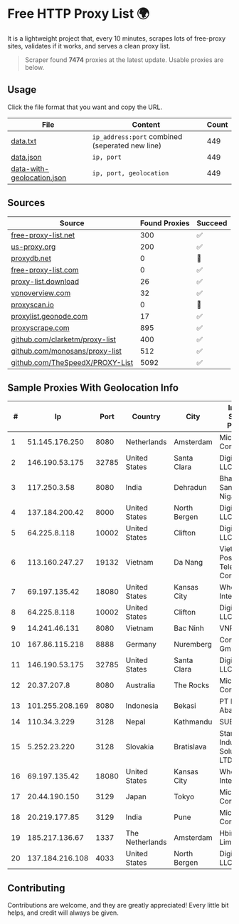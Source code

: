 
# Free HTTP Proxy List 🌍

It is a lightweight project that, every 10 minutes, scrapes lots of free-proxy sites, validates if it works, and serves a clean proxy list.


> Scraper found **7474** proxies at the latest update. Usable proxies are below.

## Usage

Click the file format that you want and copy the URL.


|File|Content|Count|
|----|-------|-----|
|[data.txt](https://raw.githubusercontent.com/themiralay/Proxy-List-World/master/data.txt)|`ip_address:port` combined (seperated new line)|449|
|[data.json](https://raw.githubusercontent.com/themiralay/Proxy-List-World/master/data.json)|`ip, port`|449|
|[data-with-geolocation.json](https://raw.githubusercontent.com/themiralay/Proxy-List-World/master/data-with-geolocation.json)|`ip, port, geolocation`|449|

## Sources

|Source|Found Proxies|Succeed|
|------|-------------|-------|
|[free-proxy-list.net](https://free-proxy-list.net)|300|✅|
|[us-proxy.org](https://www.us-proxy.org)|200|✅|
|[proxydb.net](http://proxydb.net)|0|🚫|
|[free-proxy-list.com](https://free-proxy-list.com/?page=&port=&type%5B%5D=http&type%5B%5D=https&up_time=0&search=Search)|0|✅|
|[proxy-list.download](https://www.proxy-list.download/HTTP)|26|✅|
|[vpnoverview.com](https://vpnoverview.com/privacy/anonymous-browsing/free-proxy-servers)|32|✅|
|[proxyscan.io](https://www.proxyscan.io)|0|🚫|
|[proxylist.geonode.com](https://proxylist.geonode.com/api/proxy-list?limit=300&page=1&sort_by=lastChecked&sort_type=desc&protocols=http,https)|17|✅|
|[proxyscrape.com](https://api.proxyscrape.com/v2/?request=displayproxies&protocol=http&timeout=10000&country=all&ssl=all&anonymity=all)|895|✅|
|[github.com/clarketm/proxy-list](https://raw.githubusercontent.com/clarketm/proxy-list/master/proxy-list-raw.txt)|400|✅|
|[github.com/monosans/proxy-list](https://raw.githubusercontent.com/monosans/proxy-list/main/proxies/http.txt)|512|✅|
|[github.com/TheSpeedX/PROXY-List](https://raw.githubusercontent.com/TheSpeedX/PROXY-List/master/http.txt)|5092|✅|


## Sample Proxies With Geolocation Info

|#|Ip|Port|Country|City|Internet Service Provider|
|-|--|----|-------|----|-------------------------|
|1|51.145.176.250|8080|Netherlands|Amsterdam|Microsoft Corporation|
|2|146.190.53.175|32785|United States|Santa Clara|DigitalOcean, LLC|
|3|117.250.3.58|8080|India|Dehradun|Bharat Sanchar Nigam Ltd|
|4|137.184.200.42|8000|United States|North Bergen|DigitalOcean, LLC|
|5|64.225.8.118|10002|United States|Clifton|DigitalOcean, LLC|
|6|113.160.247.27|19132|Vietnam|Da Nang|VietNam Post and Telecom Corporation|
|7|69.197.135.42|18080|United States|Kansas City|WholeSale Internet|
|8|64.225.8.118|10002|United States|Clifton|DigitalOcean, LLC|
|9|14.241.46.131|8080|Vietnam|Bac Ninh|VNPT|
|10|167.86.115.218|8888|Germany|Nuremberg|Contabo GmbH|
|11|146.190.53.175|32785|United States|Santa Clara|DigitalOcean, LLC|
|12|20.37.207.8|8080|Australia|The Rocks|Microsoft Corporation|
|13|101.255.208.169|8080|Indonesia|Bekasi|PT Remala Abadi|
|14|110.34.3.229|3128|Nepal|Kathmandu|SUBISU C7|
|15|5.252.23.220|3128|Slovakia|Bratislava|Stark Industries Solutions LTD|
|16|69.197.135.42|18080|United States|Kansas City|WholeSale Internet|
|17|20.44.190.150|3129|Japan|Tokyo|Microsoft Corporation|
|18|20.219.177.85|3129|India|Pune|Microsoft Corporation|
|19|185.217.136.67|1337|The Netherlands|Amsterdam|Hbing Limited|
|20|137.184.216.108|4033|United States|North Bergen|DigitalOcean, LLC|



## Contributing

Contributions are welcome, and they are greatly appreciated! Every
little bit helps, and credit will always be given.

